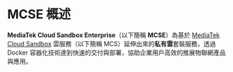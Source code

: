 # MCSE 概述

**MediaTek Cloud Sandbox Enterprise**（以下簡稱 **MCSE**）為基於 [MediaTek Cloud Sandbox](https://mcs.mediatek.com/) 雲服務（以下簡稱 MCS）延伸出來的**私有雲**套裝服務，透過 Docker 容器化技術達到快速的交付與部署，協助企業用戶高效的推展物聯網產品與應用。



